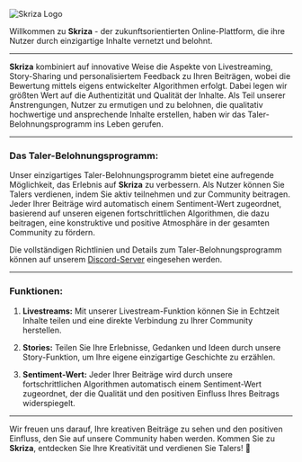 ![Skriza Logo](https://skriza.com/assets/images/logo.png)


Willkommen zu **Skriza** - der zukunftsorientierten Online-Plattform, die ihre Nutzer durch einzigartige Inhalte vernetzt und belohnt.

---

**Skriza** kombiniert auf innovative Weise die Aspekte von Livestreaming, Story-Sharing und personalisiertem Feedback zu Ihren Beiträgen, wobei die Bewertung mittels eigens entwickelter Algorithmen erfolgt. Dabei legen wir größten Wert auf die Authentizität und Qualität der Inhalte. Als Teil unserer Anstrengungen, Nutzer zu ermutigen und zu belohnen, die qualitativ hochwertige und ansprechende Inhalte erstellen, haben wir das Taler-Belohnungsprogramm ins Leben gerufen.

---

### Das Taler-Belohnungsprogramm:

Unser einzigartiges Taler-Belohnungsprogramm bietet eine aufregende Möglichkeit, das Erlebnis auf **Skriza** zu verbessern. Als Nutzer können Sie Talers verdienen, indem Sie aktiv teilnehmen und zur Community beitragen. Jeder Ihrer Beiträge wird automatisch einem Sentiment-Wert zugeordnet, basierend auf unseren eigenen fortschrittlichen Algorithmen, die dazu beitragen, eine konstruktive und positive Atmosphäre in der gesamten Community zu fördern.

Die vollständigen Richtlinien und Details zum Taler-Belohnungsprogramm können auf unserem [Discord-Server](https://discord.gg/U6y3B9ncS8) eingesehen werden.

---

### Funktionen:

1. **Livestreams:** Mit unserer Livestream-Funktion können Sie in Echtzeit Inhalte teilen und eine direkte Verbindung zu Ihrer Community herstellen.

2. **Stories:** Teilen Sie Ihre Erlebnisse, Gedanken und Ideen durch unsere Story-Funktion, um Ihre eigene einzigartige Geschichte zu erzählen.

3. **Sentiment-Wert:** Jeder Ihrer Beiträge wird durch unsere fortschrittlichen Algorithmen automatisch einem Sentiment-Wert zugeordnet, der die Qualität und den positiven Einfluss Ihres Beitrags widerspiegelt.

---

Wir freuen uns darauf, Ihre kreativen Beiträge zu sehen und den positiven Einfluss, den Sie auf unsere Community haben werden. Kommen Sie zu **Skriza**, entdecken Sie Ihre Kreativität und verdienen Sie Talers! 🚀
